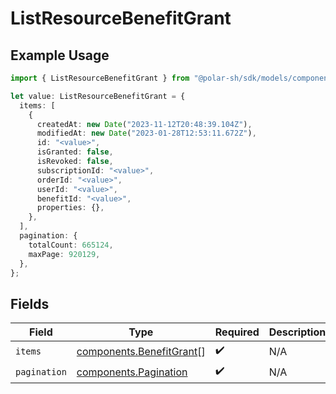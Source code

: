 # ListResourceBenefitGrant

## Example Usage

```typescript
import { ListResourceBenefitGrant } from "@polar-sh/sdk/models/components";

let value: ListResourceBenefitGrant = {
  items: [
    {
      createdAt: new Date("2023-11-12T20:48:39.104Z"),
      modifiedAt: new Date("2023-01-28T12:53:11.672Z"),
      id: "<value>",
      isGranted: false,
      isRevoked: false,
      subscriptionId: "<value>",
      orderId: "<value>",
      userId: "<value>",
      benefitId: "<value>",
      properties: {},
    },
  ],
  pagination: {
    totalCount: 665124,
    maxPage: 920129,
  },
};
```

## Fields

| Field                                                                | Type                                                                 | Required                                                             | Description                                                          |
| -------------------------------------------------------------------- | -------------------------------------------------------------------- | -------------------------------------------------------------------- | -------------------------------------------------------------------- |
| `items`                                                              | [components.BenefitGrant](../../models/components/benefitgrant.md)[] | :heavy_check_mark:                                                   | N/A                                                                  |
| `pagination`                                                         | [components.Pagination](../../models/components/pagination.md)       | :heavy_check_mark:                                                   | N/A                                                                  |
